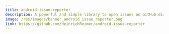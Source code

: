 ```yaml
---
title: android-issue-reporter
description: A powerful and simple library to open issues on GitHub directly from your app.
image: /res/images/banner_android_issue_reporter.png
link: https://github.com/HeinrichReimer/android-issue-reporter
---
```


